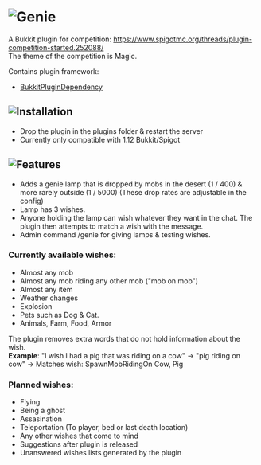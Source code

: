 # ![Genie](https://puu.sh/wzEu8/37c644db8a.jpg)

A Bukkit plugin for competition: https://www.spigotmc.org/threads/plugin-competition-started.252088/  
The theme of the competition is Magic.

Contains plugin framework:
- [BukkitPluginDependency](https://github.com/Rsl1122/BukkitPluginDependency)

## ![Installation](http://puu.sh/wzEuf/855309e2b0.jpg)

- Drop the plugin in the plugins folder & restart the server
- Currently only compatible with 1.12 Bukkit/Spigot

## ![Features](http://puu.sh/wzEu4/fd4115d518.jpg)

- Adds a genie lamp that is dropped by mobs in the desert (1 / 400) & more rarely outside (1 / 5000)
(These drop rates are adjustable in the config)
- Lamp has 3 wishes.
- Anyone holding the lamp can wish whatever they want in the chat. The plugin then attempts to match a wish with the message.
- Admin command /genie for giving lamps & testing wishes.

### Currently available wishes:
- Almost any mob
- Almost any mob riding any other mob ("mob on mob")
- Almost any item
- Weather changes
- Explosion
- Pets such as Dog & Cat. 
- Animals, Farm, Food, Armor

The plugin removes extra words that do not hold information about the wish.  
**Example**: "I wish I had a pig that was riding on a cow" -> "pig riding on cow" -> Matches wish: SpawnMobRidingOn Cow, Pig

### Planned wishes:
- Flying
- Being a ghost
- Assasination
- Teleportation (To player, bed or last death location)
- Any other wishes that come to mind
- Suggestions after plugin is released
- Unanswered wishes lists generated by the plugin
